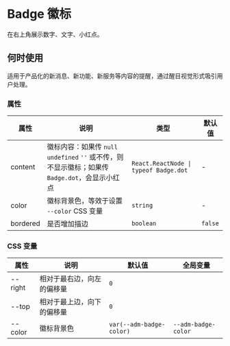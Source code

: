 # Badge 徽标

在右上角展示数字、文字、小红点。

## 何时使用

适用于产品化的新消息、新功能、新服务等内容的提醒，通过醒目视觉形式吸引用户处理。

<code src="./demos/demo1.tsx"></code>

### 属性

| 属性     | 说明                                                                                            | 类型                                  | 默认值  |
| -------- | ----------------------------------------------------------------------------------------------- | ------------------------------------- | ------- |
| content  | 徽标内容：如果传 `null` `undefined` `''` 或不传，则不显示徽标；如果传 `Badge.dot`，会显示小红点 | `React.ReactNode \| typeof Badge.dot` | -       |
| color    | 徽标背景色，等效于设置 `--color` CSS 变量                                                       | `string`                              | -       |
| bordered | 是否增加描边                                                                                    | `boolean`                             | `false` |

### CSS 变量

| 属性    | 说明                       | 默认值                   | 全局变量            |
| ------- | -------------------------- | ------------------------ | ------------------- |
| --right | 相对于最右边，向左的偏移量 | `0`                      |                     |
| --top   | 相对于最上边，向下的偏移量 | `0`                      |                     |
| --color | 徽标背景色                 | `var(--adm-badge-color)` | `--adm-badge-color` |
